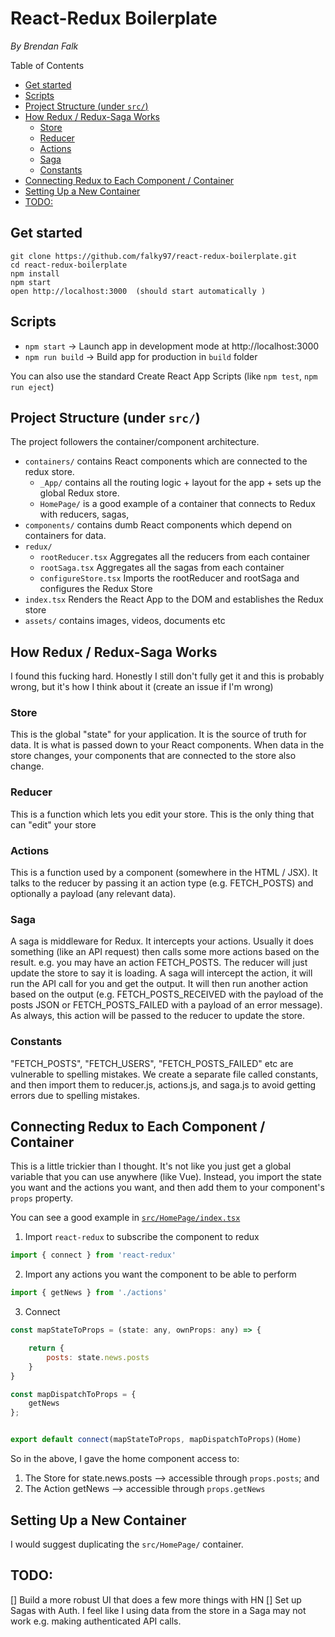 
# React-Redux Boilerplate <!-- omit in toc --> 
*By Brendan Falk*  


Table of Contents
- [Get started](#get-started)
- [Scripts](#scripts)
- [Project Structure (under `src/`)](#project-structure-under-src)
- [How Redux / Redux-Saga Works](#how-redux--redux-saga-works)
  - [Store](#store)
  - [Reducer](#reducer)
  - [Actions](#actions)
  - [Saga](#saga)
  - [Constants](#constants)
- [Connecting Redux to Each Component / Container](#connecting-redux-to-each-component--container)
- [Setting Up a New Container](#setting-up-a-new-container)
- [TODO:](#todo)

## Get started
```shell
git clone https://github.com/falky97/react-redux-boilerplate.git 
cd react-redux-boilerplate
npm install
npm start
open http://localhost:3000  (should start automatically )
```

## Scripts
* `npm start` -> Launch app in development mode at http://localhost:3000
* `npm run build` -> Build app for production in `build` folder  

You can also use the standard Create React App Scripts (like `npm test`, `npm run eject`)


## Project Structure (under `src/`)

The project followers the container/component architecture. 
* `containers/` contains React components which are connected to the redux store. 
  * `_App/` contains all the routing logic + layout for the app + sets up the global Redux store.
  * `HomePage/` is a good example of a container that connects to Redux with reducers, sagas, 
* `components/` contains dumb React components which depend on containers for data. 
* `redux/` 
  * `rootReducer.tsx` Aggregates all the reducers from each container
  * `rootSaga.tsx` Aggregates all the sagas from each container
  * `configureStore.tsx` Imports the rootReducer and rootSaga and configures the Redux Store
* `index.tsx` Renders the React App to the DOM and establishes the Redux store
* `assets/` contains images, videos, documents etc


## How Redux / Redux-Saga Works

I found this fucking hard. Honestly I still don't fully get it and this is probably wrong, but it's how I think about it (create an issue if I'm wrong)

### Store
This is the global "state" for your application. It is the source of truth for data. It is what is passed down to your React components. When data in the store changes, your components that are connected to the store also change.

### Reducer
This is a function which lets you edit your store. This is the only thing that can "edit" your store

### Actions
This is a function used by a component (somewhere in the HTML / JSX). It talks to the reducer by passing it an action type (e.g. FETCH_POSTS) and optionally a payload (any relevant data). 

### Saga
A saga is middleware for Redux. It intercepts your actions. Usually it does something (like an API request) then calls some more actions based on the result. e.g. you may have an action FETCH_POSTS. The reducer will just update the store to say it is loading. A saga will intercept the action, it will run the API call for you and get the output. It will then run another action based on the output (e.g. FETCH_POSTS_RECEIVED with the payload of the posts JSON or FETCH_POSTS_FAILED with a payload of an error message). As always, this action will be passed to the reducer to update the store.

### Constants
"FETCH_POSTS", "FETCH_USERS", "FETCH_POSTS_FAILED" etc are vulnerable to spelling mistakes. We create a separate file called constants, and then import them to reducer.js, actions.js, and saga.js to avoid getting errors due to spelling mistakes.


## Connecting Redux to Each Component / Container

This is a little trickier than I thought. It's not like you just get a global variable that you can use anywhere (like Vue). Instead, you import the state you want and the actions you want, and then add them to your component's `props` property.



You can see a good example in [`src/HomePage/index.tsx`](src/HomePage/index.tsx)



1. Import `react-redux` to subscribe the component to redux
```jsx
import { connect } from 'react-redux'
```

2. Import any actions you want the component to be able to perform
```jsx
import { getNews } from './actions'
```

3. Connect
```jsx
const mapStateToProps = (state: any, ownProps: any) => {

    return {
        posts: state.news.posts
    }
}

const mapDispatchToProps = {
    getNews
};


export default connect(mapStateToProps, mapDispatchToProps)(Home)
```

So in the above, I gave the home component access to:
1. The Store for state.news.posts --> accessible through `props.posts`; and
2. The Action getNews --> accessible through `props.getNews`


## Setting Up a New Container
I would suggest duplicating the `src/HomePage/` container. 


## TODO:

[] Build a more robust UI that does a few more things with HN
[] Set up Sagas with Auth. I feel like I using data from the store in a Saga may not work e.g. making authenticated API calls.